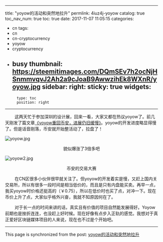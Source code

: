
---
title: "yoyow的活动和突然地拉升"
permlink: 4iuz4j-yoyow
catalog: true
toc_nav_num: true
toc: true
date: 2017-11-07 11:05:15
categories:
- cn
tags:
- cn
- cn-cryptocurrency
- yoyow
- cryptocurrency
- busy
thumbnail: https://steemitimages.com/DQmSEv7h2ocNjHSnmmvqvJ2Ah2a9cJoaB9AwwzihEk8WXnR/yoyow.jpg
sidebar:
    right:
        sticky: true
widgets:
    -
        type: toc
        position: right
---


&nbsp;&nbsp;&nbsp;&nbsp;&nbsp;&nbsp;&nbsp;&nbsp;这两天忙于参加深圳的设计展，回来一看，大家又都在热议yoyow了。前几天刚发了篇文章[《yoyow重回币安，进展仍旧缓慢》]( https://steemit.com/cn/@lemooljiang/3eacaj-yoyow)。yoyow的开发进度略显得慢了。但是话音刚落，币安就开始整活动了，拉盘了！

![yoyow.jpg](https://steemitimages.com/DQmSEv7h2ocNjHSnmmvqvJ2Ah2a9cJoaB9AwwzihEk8WXnR/yoyow.jpg)

<center>貌似爆涨了3倍多吧</center>

![yoyow2.jpg](https://steemitimages.com/DQmNdpv6ZRUwEqujUaRLnpxFC28W8FRYhkZZxubrhxCv5w8/yoyow2.jpg)

<center>币安的交易大赛</center>

&nbsp;&nbsp;&nbsp;&nbsp;&nbsp;&nbsp;&nbsp;&nbsp;在CN区很多小伙伴很早就关注了。但yoyow的开发着实是慢，又赶上国内关交易所，所以有很多一段时间是相当低价的，而且是只有内盘能买卖。再早一点，我买yoyow时价格还挺高的（￥0.75），所以在低价时也买了点，对冲一下。现在币价上升了点，大家似乎格外兴奋，我就不知原因何在了。

&nbsp;&nbsp;&nbsp;&nbsp;&nbsp;&nbsp;&nbsp;&nbsp;对于长一点的时间来讲的话，真实且有价值的项目自然能发展得好。Yoyow前期也是挫折连连，也没赶上好时候。现在好像有点步入正轨的感觉。我想对于真正爱好区块链媒体项目的人来说，现在也不过是个开始吧。

- - -

This page is synchronized from the post: [yoyow的活动和突然地拉升](https://steemit.com/@lemooljiang/4iuz4j-yoyow)
